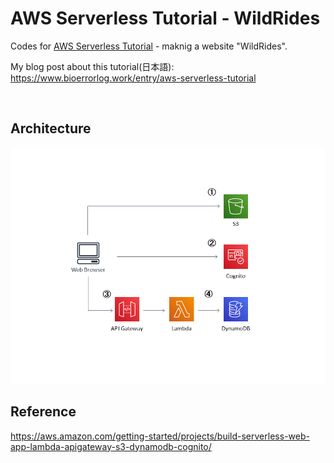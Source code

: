 # AWS Serverless Tutorial - WildRides
Codes for [AWS Serverless Tutorial](https://aws.amazon.com/getting-started/projects/build-serverless-web-app-lambda-apigateway-s3-dynamodb-cognito/) - maknig a website "WildRides".

My blog post about this tutorial(日本語):  
https://www.bioerrorlog.work/entry/aws-serverless-tutorial

<br>

## Architecture
![architecture](images/architecture.png)

## Reference
https://aws.amazon.com/getting-started/projects/build-serverless-web-app-lambda-apigateway-s3-dynamodb-cognito/
